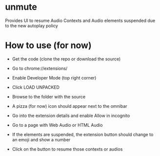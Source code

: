 # unmute
Provides UI to resume Audio Contexts and Audio elements suspended due to the new autoplay policy

# How to use (for now)

- Get the code (clone the repo or download the source)
- Go to chrome://extensions/
- Enable Developer Mode (top right corner)
- Click LOAD UNPACKED 
- Browse to the folder with the source
- A pizza (for now) icon should appear next to the omnibar
- Go into the extension details and enable Allow in incognito

- Go to a page with Web Audio or HTML Audio
- If the elements are suspended, the extension button should change to an emoji and show a number
- Click on the button to resume those contexts or audios
